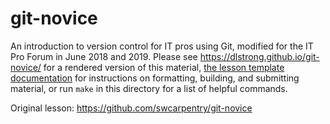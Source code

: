 git-novice
==========

An introduction to version control for IT pros using Git, modified for the IT Pro Forum in June 2018 and 2019.
Please see <https://dlstrong.github.io/git-novice/> for a rendered version of this material,
[the lesson template documentation][lesson-example]
for instructions on formatting, building, and submitting material,
or run `make` in this directory for a list of helpful commands.

Original lesson: <https://github.com/swcarpentry/git-novice>

[lesson-example]: https://swcarpentry.github.io/lesson-example
